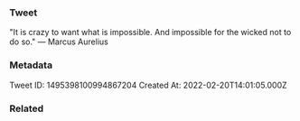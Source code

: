 ### Tweet
"It is crazy to want what is impossible. And impossible for the wicked not to do so." — Marcus Aurelius

### Metadata
Tweet ID: 1495398100994867204
Created At: 2022-02-20T14:01:05.000Z

### Related

